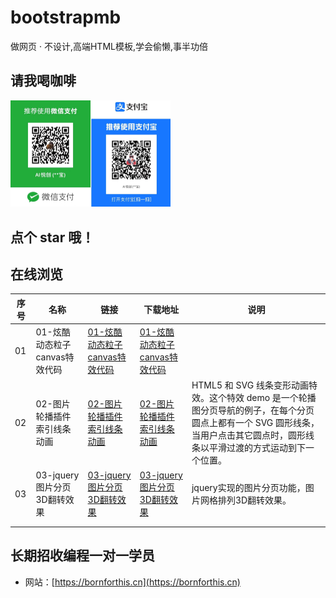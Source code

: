# bootstrapmb
做网页 · 不设计,高端HTML模板,学会偷懒,事半功倍

## 请我喝咖啡

<img src="./README.assets/image-20221120111532262.png" alt="image-20221120111532262" style="zoom:25%;" />





## 点个 star 哦！



## 在线浏览

| 序号 | 名称                          | 链接                                                         | 下载地址                                                     | 说明                                                         |
| ---- | ----------------------------- | ------------------------------------------------------------ | ------------------------------------------------------------ | ------------------------------------------------------------ |
| 01   | 01-炫酷动态粒子canvas特效代码 | [01-炫酷动态粒子canvas特效代码](https://github.aiyc.top/bootstrapmb/01-炫酷动态粒子canvas特效代码/demo) | [01-炫酷动态粒子canvas特效代码](https://github.aiyc.top/bootstrapmb/src/01-%E7%82%AB%E9%85%B7%E5%8A%A8%E6%80%81%E7%B2%92%E5%AD%90canvas%E7%89%B9%E6%95%88%E4%BB%A3%E7%A0%81.rar) |                                                              |
| 02   | 02-图片轮播插件索引线条动画   | [02-图片轮播插件索引线条动画](https://github.aiyc.top/bootstrapmb/02-图片轮播插件索引线条动画) | [02-图片轮播插件索引线条动画](https://github.aiyc.top/bootstrapmb/src/02-图片轮播插件索引线条动画.rar) | HTML5 和 SVG 线条变形动画特效。这个特效 demo 是一个轮播图分页导航的例子，在每个分页圆点上都有一个 SVG 圆形线条，当用户点击其它圆点时，圆形线条以平滑过渡的方式运动到下一个位置。 |
| 03   | 03-jquery图片分页3D翻转效果   | [03-jquery图片分页3D翻转效果](https://github.aiyc.top/bootstrapmb/03-jquery图片分页3D翻转效果) | [03-jquery图片分页3D翻转效果](https://github.aiyc.top/bootstrapmb/src/) | jquery实现的图片分页功能，图片网格排列3D翻转效果。           |
|      |                               |                                                              |                                                              |                                                              |
|      |                               |                                                              |                                                              |                                                              |

## 长期招收编程一对一学员

- 网站：[https://bornforthis.cn](https://bornforthis.cn)
